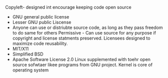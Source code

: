 Copyleft- designed int encourage keeping code open source
* GNU general public license
* Lesser GNU public Liscense
* Anyone can use or distriubte source code, as long as they pass freedom to do same for others
Permissive - Can use source for any purpose if copyright and license statments preserved. Licensees designed to maximize code reusability.
* MIT/X11
* Simplified BSD
* Apache Software License 2.0
Linux supplemented with toehr open source sofwtaer likee programs from GNU project. Kernel is core of operating system 
